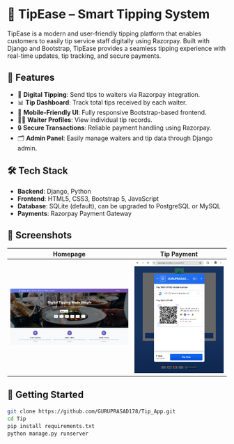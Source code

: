 # 💸 TipEase – Smart Tipping System

TipEase is a modern and user-friendly tipping platform that enables customers to easily tip service staff digitally using Razorpay. Built with Django and Bootstrap, TipEase provides a seamless tipping experience with real-time updates, tip tracking, and secure payments.

## 🌟 Features

- 🧾 **Digital Tipping**: Send tips to waiters via Razorpay integration.
- 📊 **Tip Dashboard**: Track total tips received by each waiter.
- 📱 **Mobile-Friendly UI**: Fully responsive Bootstrap-based frontend.
- 🧑‍🍳 **Waiter Profiles**: View individual tip records.
- 🔒 **Secure Transactions**: Reliable payment handling using Razorpay.
- 🗂️ **Admin Panel**: Easily manage waiters and tip data through Django admin.

## 🛠️ Tech Stack

- **Backend**: Django, Python
- **Frontend**: HTML5, CSS3, Bootstrap 5, JavaScript
- **Database**: SQLite (default), can be upgraded to PostgreSQL or MySQL
- **Payments**: Razorpay Payment Gateway

## 📸 Screenshots

| Homepage                        | Tip Payment                          |
|-------------------------------|--------------------------------------|
| ![Home](screenshots/home.png) | ![Payment](screenshots/payment.png) |

## 🚀 Getting Started


```bash
git clone https://github.com/GURUPRASAD178/Tip_App.git
cd Tip
pip install requirements.txt
python manage.py runserver
